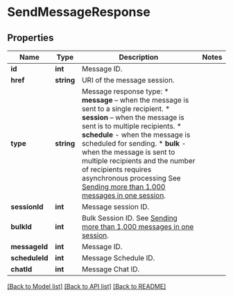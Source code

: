 # SendMessageResponse

## Properties
Name | Type | Description | Notes
------------ | ------------- | ------------- | -------------
**id** | **int** | Message ID. | 
**href** | **string** | URI of the message session. | 
**type** | **string** | Message response type: * **message** – when the message is sent to a single recipient. * **session** – when the message is sent is to multiple recipients. * **schedule** - when the message is scheduled for sending. * **bulk** - when the message is sent to multiple recipients and the number of recipients requires asynchronous processing See [Sending more than 1,000 messages in one session](https://docs.textmagic.com/#section/Tutorials/Sending-more-than-1000-messages-in-one-session). | 
**sessionId** | **int** | Message session ID. | 
**bulkId** | **int** | Bulk Session ID. See [Sending more than 1,000 messages in one session](https://docs.textmagic.com/#section/Tutorials/Sending-more-than-1000-messages-in-one-session). | 
**messageId** | **int** | Message ID. | 
**scheduleId** | **int** | Message Schedule ID. | 
**chatId** | **int** | Message Chat ID. | 

[[Back to Model list]](../README.md#documentation-for-models) [[Back to API list]](../README.md#documentation-for-api-endpoints) [[Back to README]](../README.md)


